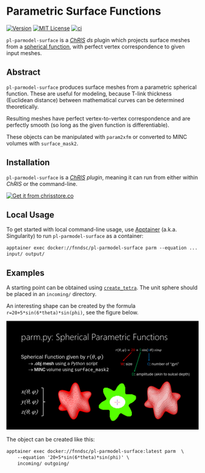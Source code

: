 # Parametric Surface Functions

[![Version](https://img.shields.io/docker/v/fnndsc/pl-parmodel-surface?sort=semver)](https://hub.docker.com/r/fnndsc/pl-parmodel-surface)
[![MIT License](https://img.shields.io/github/license/fnndsc/pl-parmodel-surface)](https://github.com/FNNDSC/pl-parmodel-surface/blob/main/LICENSE)
[![ci](https://github.com/FNNDSC/pl-parmodel-surface/actions/workflows/ci.yml/badge.svg)](https://github.com/FNNDSC/pl-parmodel-surface/actions/workflows/ci.yml)

`pl-parmodel-surface` is a [_ChRIS_](https://chrisproject.org/)
_ds_ plugin which projects surface meshes from a
[spherical function](https://en.wikipedia.org/wiki/Spherical_coordinate_system#/media/File:3D_Spherical_2.svg),
with perfect vertex correspondence to given input meshes.

## Abstract

`pl-parmodel-surface` produces surface meshes from a parametric spherical function.
These are useful for modeling, because T-link thickness (Euclidean distance) between
mathematical curves can be determined theoretically.

Resulting meshes have perfect vertex-to-vertex correspondence
and are perfectly smooth (so long as the given function is differentiable).

These objects can be manipulated with `param2xfm` or
converted to MINC volumes with `surface_mask2`.

## Installation

`pl-parmodel-surface` is a _[ChRIS](https://chrisproject.org/) plugin_, meaning it can
run from either within _ChRIS_ or the command-line.

[![Get it from chrisstore.co](https://ipfs.babymri.org/ipfs/QmaQM9dUAYFjLVn3PpNTrpbKVavvSTxNLE5BocRCW1UoXG/light.png)](https://chrisstore.co/plugin/pl-parmodel-surface)

## Local Usage

To get started with local command-line usage, use [Apptainer](https://apptainer.org/)
(a.k.a. Singularity) to run `pl-parmodel-surface` as a container:

```shell
apptainer exec docker://fnndsc/pl-parmodel-surface parm --equation ... input/ output/
```

## Examples

A starting point can be obtained using
[`create_tetra`](https://github.com/FNNDSC/pl-create_tetra). The unit sphere
should be placed in an `incoming/` directory.

An interesting shape can be created by the formula `r=20+5*sin(6*theta)*sin(phi)`,
see the figure below.

![Figure](examples/figure.png)

The object can be created like this:

```shell
apptainer exec docker://fnndsc/pl-parmodel-surface:latest parm  \
    --equation '20+5*sin(6*theta)*sin(phi)' \
    incoming/ outgoing/
```
